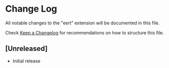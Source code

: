 # Change Log

All notable changes to the "eert" extension will be documented in this file.

Check [Keep a Changelog](http://keepachangelog.com/) for recommendations on how to structure this file.

## [Unreleased]

- Initial release